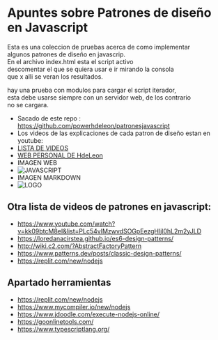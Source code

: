# Apuntes sobre Patrones de diseño en Javascript

Esta es una coleccion de pruebas acerca de como implementar\
algunos patrones de diseño en javascrip.\
En el archivo index.html esta el script activo\
descomentar el que se quiera usar e ir mirando la consola\
que x alli se veran los resultados.

hay una prueba con modulos para cargar el script iterador,\
esta debe usarse siempre con un servidor web, de los contrario \
no se cargara.


- Sacado de este repo : https://github.com/powerhdeleon/patronesjavascript
- Los videos de las explicaciones de cada patron de diseño estan en youtube:
- [LISTA DE VIDEOS](https://www.youtube.com/watch?v=N-NnxiVln8I&list=PLWYKfSbdsjJiwd7H_eDd9WvyXKF8PRUIS&index=1)
- [WEB PERSONAL DE HdeLeon](https://hdeleon.net/)
- IMAGEN WEB
- <image src="https://upload.wikimedia.org/wikipedia/commons/thumb/9/99/Unofficial_JavaScript_logo_2.svg/240px-Unofficial_JavaScript_logo_2.svg.png" alt="JAVASCRIPT">
- IMAGEN MARKDOWN
- ![LOGO](https://upload.wikimedia.org/wikipedia/commons/thumb/9/99/Unofficial_JavaScript_logo_2.svg/240px-Unofficial_JavaScript_logo_2.svg.png "logo de javascript")

## Otra lista de videos de patrones en javascript:
- https://www.youtube.com/watch?v=kk09btcM8eI&list=PLc54vIMzwvdSOGpEezgHljl0hL2m2yJLD
- https://loredanacirstea.github.io/es6-design-patterns/
- http://wiki.c2.com/?AbstractFactoryPattern
- https://www.patterns.dev/posts/classic-design-patterns/
- https://replit.com/new/nodejs

## Apartado herramientas
- https://replit.com/new/nodejs
- https://www.mycompiler.io/new/nodejs
- https://www.jdoodle.com/execute-nodejs-online/
- https://goonlinetools.com/
- https://www.typescriptlang.org/


